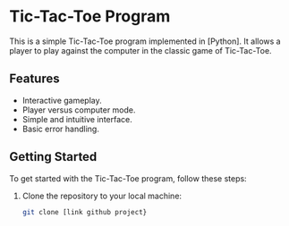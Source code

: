 # Tic-Tac-Toe Program

This is a simple Tic-Tac-Toe program implemented in [Python]. It allows a player to play against the computer in the classic game of Tic-Tac-Toe.

## Features

- Interactive gameplay.
- Player versus computer mode.
- Simple and intuitive interface.
- Basic error handling.

## Getting Started

To get started with the Tic-Tac-Toe program, follow these steps:

1. Clone the repository to your local machine:

   ```bash
   git clone [link github project}
